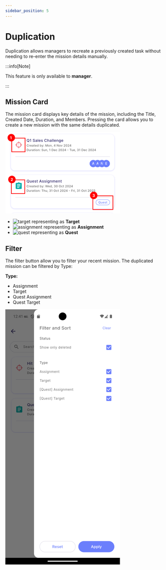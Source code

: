 ```yaml
---
sidebar_position: 5
---
```


# Duplication

Duplication allows managers to recreate a previously created task without needing to re-enter the mission details manually.

:::info[Note]

This feature is only available to **manager**.

:::

## Mission Card

The mission card displays key details of the mission, including the Title, Created Date, Duration, and Members. Pressing the card allows you to create a new mission with the same details duplicated.

![duplication mission card](../../../../../../static/img/integration/vision/mi_creation/d-3.png)

- ![target](../../../../../../static/img/integration/vision/mi_creation/d-3-target.png) representing as **Target**
- ![assignment](../../../../../../static/img/integration/vision/mi_creation/d-3-assignment.png) representing as **Assignment**
- ![quest](../../../../../../static/img/integration/vision/mi_creation/d-3-quest.png) representing as **Quest**

## Filter

The filter button allow you to filter your recent mission. The duplicated mission can be filtered by Type:

**Type:**
- Assignment 
- Target  
- Quest Assignment 
- Quest Target  

![duplication filter](../../../../../../static/img/integration/vision/mi_creation/d-2.png)